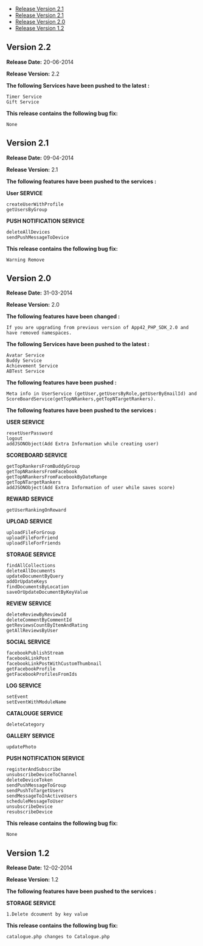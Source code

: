 * [Release Version 2.1](https://github.com/shephertz/App42_PHP_SDK/blob/master/Change%20Log.md#version-22)
* [Release Version 2.1](https://github.com/shephertz/App42_PHP_SDK/blob/master/Change%20Log.md#version-21)
* [Release Version 2.0](https://github.com/shephertz/App42_PHP_SDK/blob/master/Change%20Log.md#version-20)
* [Release Version 1.2](https://github.com/shephertz/App42_PHP_SDK/blob/master/Change%20Log.md#version-12)


## Version 2.2

**Release Date:** 20-06-2014 

**Release Version:** 2.2

**The following Services have been pushed to the latest :**

```
Timer Service
Gift Service
```

**This release contains the following bug fix:**

```
None
```


## Version 2.1

**Release Date:** 09-04-2014

**Release Version:** 2.1



**The following features have been pushed to the services :**

**User SERVICE**

```
createUserWithProfile
getUsersByGroup
```

**PUSH NOTIFICATION SERVICE**

```
deleteAllDevices
sendPushMessageToDevice
```

**This release contains the following bug fix:**

```
Warning Remove 
```


## Version 2.0

**Release Date:** 31-03-2014

**Release Version:** 2.0

**The following features have been changed :**

```
If you are upgrading from previous version of App42_PHP_SDK_2.0 and have removed namespaces. 
```


**The following Services have been pushed to the latest :**

```
Avatar Service
Buddy Service
Achievement Service
ABTest Service
```

**The following features have been pushed :**

```
Meta info in UserService (getUser,getUsersByRole,getUserByEmailId) and ScoreBoardService(getTopNRankers,getTopNTargetRankers).
```

**The following features have been pushed to the services :**

**USER SERVICE**

```
resetUserPassword
logout
addJSONObject(Add Extra Information while creating user)
```
**SCOREBOARD SERVICE**

```
getTopRankersFromBuddyGroup
getTopNRankersFromFacebook
getTopNRankersFromFacebookByDateRange
getTopNTargetRankers
addJSONObject(Add Extra Information of user while saves score)
```
**REWARD SERVICE**

```
getUserRankingOnReward
```

**UPLOAD SERVICE**

```
uploadFileForGroup
uploadFileForFriend
uploadFileForFriends
```

**STORAGE SERVICE**

```
findAllCollections
deleteAllDocuments
updateDocumentByQuery
addOrUpdateKeys
findDocumentsByLocation
saveOrUpdateDocumentByKeyValue
```
**REVIEW SERVICE**

```
deleteReviewByReviewId
deleteCommentByCommentId
getReviewsCountByItemAndRating
getAllReviewsByUser
```

**SOCIAL SERVICE**

```
facebookPublishStream
facebookLinkPost
facebookLinkPostWithCustomThumbnail
getFacebookProfile
getFacebookProfilesFromIds
```

**LOG SERVICE**

```
setEvent
setEventWithModuleName
```

**CATALOUGE SERVICE**

```
deleteCategory
```

**GALLERY SERVICE**

```
updatePhoto
```

**PUSH NOTIFICATION SERVICE**

```
registerAndSubscribe
unsubscribeDeviceToChannel
deleteDeviceToken
sendPushMessageToGroup
sendPushToTargetUsers
sendMessageToInActiveUsers
scheduleMessageToUser
unsubscribeDevice
resubscribeDevice
```

**This release contains the following bug fix:**

```
None
```


## Version 1.2

**Release Date:** 12-02-2014

**Release Version:** 1.2



**The following features have been pushed to the services :**

**STORAGE SERVICE**

```
1.Delete dcoument by key value
```

**This release contains the following bug fix:**

```
catalogue.php changes to Catalogue.php
```
